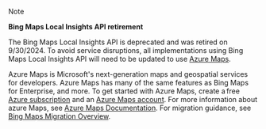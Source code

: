 > [!NOTE]
> **Bing Maps Local Insights API retirement**
>
> The Bing Maps Local Insights API is deprecated and was retired on 9/30/2024. To avoid service disruptions, all implementations using Bing Maps Local Insights API will need to be updated to use [Azure Maps](https://azure.microsoft.com/products/azure-maps).
>
> Azure Maps is Microsoft's next-generation maps and geospatial services for developers. Azure Maps has many of the same features as Bing Maps for Enterprise, and more. To get started with Azure Maps, create a free [Azure subscription](https://azure.microsoft.com/free) and an [Azure Maps account](/azure/azure-maps/how-to-manage-account-keys#create-a-new-account). For more information about azure Maps, see [Azure Maps Documentation](/azure/azure-maps/). For migration guidance, see [Bing Maps Migration Overview](/azure/azure-maps/migrate-bing-maps-overview).
